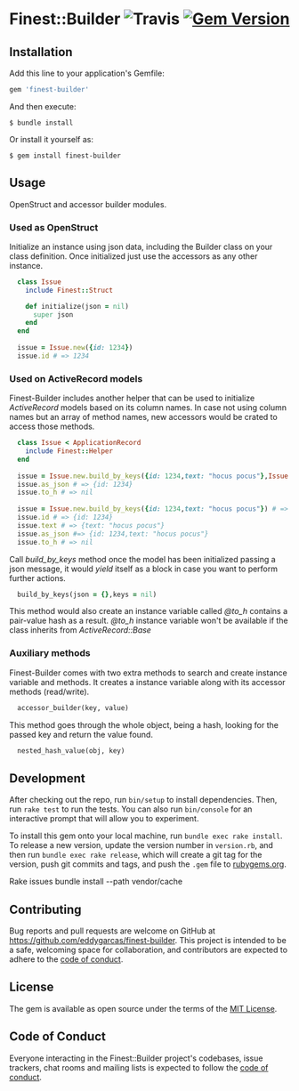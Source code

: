 # Finest::Builder ![Travis](https://travis-ci.org/eddygarcas/finest-builder.svg) [![Gem Version](https://badge.fury.io/rb/finest-builder.svg)](https://badge.fury.io/rb/finest-builder)

## Installation

Add this line to your application's Gemfile:

```ruby
gem 'finest-builder'
```

And then execute:

    $ bundle install

Or install it yourself as:

    $ gem install finest-builder

## Usage
OpenStruct and accessor builder modules.

### Used as OpenStruct
Initialize an instance using json data, including the Builder class on your class definition.
Once initialized just use the accessors as any other instance. 
```ruby
  class Issue
    include Finest::Struct

    def initialize(json = nil)
      super json
    end
  end
  
  issue = Issue.new({id: 1234})
  issue.id # => 1234
```

### Used on ActiveRecord models
Finest-Builder includes another helper that can be used to initialize *ActiveRecord* models based on its column names.
In case not using column names but an array of method names, new accessors would be crated to access those methods.
```ruby
  class Issue < ApplicationRecord
    include Finest::Helper
  end
    
  issue = Issue.new.build_by_keys({id: 1234,text: "hocus pocus"},Issue.column_names) # => Issue.column_names = id:
  issue.as_json # => {id: 1234}
  issue.to_h # => nil
  
  issue = Issue.new.build_by_keys({id: 1234,text: "hocus pocus"}) # => Issue.column_names = id:
  issue.id # => {id: 1234}
  issue.text # => {text: "hocus pocus"}
  issue.as_json #=> {id: 1234,text: "hocus pocus"}
  issue.to_h # => nil
```


Call *build_by_keys* method once the model has been initialized passing a json message,
it would *yield* itself as a block in case you want to perform further actions. 
```ruby  
  build_by_keys(json = {},keys = nil) 
```
This method would also create an instance variable called *@to_h* contains a pair-value hash as a result. 
*@to_h* instance variable won't be available if the class inherits from *ActiveRecord::Base* 

### Auxiliary methods
Finest-Builder comes with two extra methods to search and create instance variable and methods.
It creates a instance variable along with its accessor methods (read/write).
```ruby  
  accessor_builder(key, value) 
```
This method goes through the whole object, being a hash, looking for the passed key and return the value found.
```ruby  
  nested_hash_value(obj, key) 
```


## Development

After checking out the repo, run `bin/setup` to install dependencies. Then, run `rake test` to run the tests. You can also run `bin/console` for an interactive prompt that will allow you to experiment.

To install this gem onto your local machine, run `bundle exec rake install`. To release a new version, update the version number in `version.rb`, and then run `bundle exec rake release`, which will create a git tag for the version, push git commits and tags, and push the `.gem` file to [rubygems.org](https://rubygems.org).

Rake issues  bundle install --path vendor/cache

## Contributing

Bug reports and pull requests are welcome on GitHub at https://github.com/eddygarcas/finest-builder. This project is intended to be a safe, welcoming space for collaboration, and contributors are expected to adhere to the [code of conduct](https://github.com/[USERNAME]/Finest-builder/blob/master/CODE_OF_CONDUCT.md).


## License

The gem is available as open source under the terms of the [MIT License](https://opensource.org/licenses/MIT).

## Code of Conduct

Everyone interacting in the Finest::Builder project's codebases, issue trackers, chat rooms and mailing lists is expected to follow the [code of conduct](https://github.com/[USERNAME]/binky-builder/blob/master/CODE_OF_CONDUCT.md).
